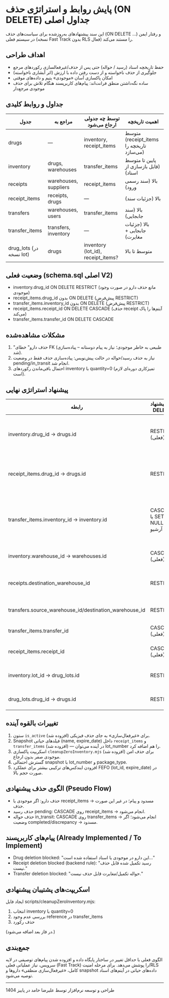 # پایش روابط و استراتژی حذف (ON DELETE) جداول اصلی

این سند پیشنهادهای به‌روزشده برای سیاست‌های حذف (ON DELETE ...) و رفتار ایمن در سیستم فعلی (نسخه Fast Track بدون RLS فعال) را مستند می‌کند.

## اهداف طراحی
- حفظ تاریخچه اسناد (رسید / حواله) حتی پس از حذف/غیرفعالسازی رکوردهای مرجع
- جلوگیری از حذف ناخواسته و از دست رفتن داده با ارزش (اثر آبشاری ناخواسته)
- امکان پاکسازی آسان «موجودی» یتیم و داده‌های موقتی
- ساده نگه‌داشتن منطق فرانت‌اند: پیام‌های کاربرپسند هنگام تلاش برای حذف موجودی مرجع‌دار

## جداول و روابط کلیدی
| جدول | مراجع به | توسط چه جدولی ارجاع می‌شود | اهمیت تاریخچه |
|------|-----------|-----------------------------|----------------|
| drugs | — | inventory, receipt_items | متوسط (receipt_items تاریخچه را می‌سازد) |
| inventory | drugs, warehouses | transfer_items | پایین تا متوسط (قابل بازسازی از اسناد) |
| receipts | warehouses, suppliers | receipt_items | بالا (سند رسمی ورود) |
| receipt_items | receipts, drugs | — | بالا (جزئیات سند) |
| transfers | warehouses, users | transfer_items | بالا (سند جابجایی) |
| transfer_items | transfers, inventory | — | بالا (جزئیات جابجایی + مغایرت) |
| drug_lots (در نسخه lot) | drugs | inventory (lot_id), receipt_items? | متوسط تا بالا |

## وضعیت فعلی (schema.sql اصلی V2)
- inventory.drug_id ON DELETE RESTRICT (مانع حذف دارو در صورت وجود موجودی)
- receipt_items.drug_id بدون ON DELETE (پیش‌فرض RESTRICT)
- transfer_items.inventory_id بدون ON DELETE (پیش‌فرض RESTRICT)
- receipt_items.receipt_id ON DELETE CASCADE (حذف receipt آیتم‌ها را پاک می‌کند)
- transfer_items.transfer_id ON DELETE CASCADE

## مشکلات مشاهده‌شده
1. "حذف دارو" خطای FK (طبیعی به خاطر موجودی؛ نیاز به پیام دوستانه – پیاده‌سازی شد).
2. نیاز به حذف رسید/حواله در حالت پیش‌نویس: پیاده‌سازی حذف فقط در وضعیت pending/in_transit انجام شد.
3. احتمال باقی‌ماندن رکوردهای inventory با quantity=0 (تمیزکاری دوره‌ای لازم است).

## پیشنهاد استراتژی نهایی
| رابطه | پیشنهاد ON DELETE | دلیل |
|-------|-------------------|-------|
| inventory.drug_id -> drugs.id | RESTRICT (فعلی) | جلوگیری از حذف دارویی که هنوز موجودی دارد؛ کاربر باید موجودی را صفر کند.
| receipt_items.drug_id -> drugs.id | RESTRICT | حفظ تاریخچه؛ حذف دارو مانع می‌شود → راهکار: «غیرفعالسازی» آتی.
| transfer_items.inventory_id -> inventory.id | CASCADE یا SET NULL + آرشیو | اگر inventory بعداً پاکسازی شود، آیتم حواله نباید بلا استفاده بماند. گزینه بهتر: snapshot داده در transfer_items.
| inventory.warehouse_id -> warehouses.id | CASCADE (فعلی) | حذف کامل انبار باید موجودی مرتبط را ببرد.
| receipts.destination_warehouse_id | RESTRICT | جلوگیری از orphan تاریخی؛ قبل از حذف انبار باید اسناد منتقل/بسته شوند.
| transfers.source_warehouse_id/destination_warehouse_id | RESTRICT | عدم از دست رفتن ردیابی مسیر.
| transfer_items.transfer_id | CASCADE (فعلی) | حذف پیش‌نویس حواله، آیتم‌ها را حذف می‌کند.
| receipt_items.receipt_id | CASCADE (فعلی) | حذف پیش‌نویس رسید، آیتم‌ها را حذف می‌کند.
| inventory.lot_id -> drug_lots.id | RESTRICT | جلوگیری از حذف lot که هنوز موجودی دارد.
| drug_lots.drug_id -> drugs.id | RESTRICT | یک lot بدون داروی مادر بی‌معنی است.

## تغییرات بالقوه آینده
1. ستون `is_active` (افزوده شد) برای «غیرفعال‌سازی» به جای حذف فیزیکی.
2. Snapshot فیلدهای حیاتی (name, expire_date) داخل `receipt_items` و `transfer_items` (افزوده شد) — در آینده می‌توان lot_number را هم اضافه کرد.
3. اسکریپت پاکسازی `cleanupZeroInventory.mjs` (افزوده شد) برای حذف امن موجودی صفر بدون ارجاع.
4. گسترش احتمالی snapshot با lot_number و package_type.
5. افزودن ایندکس‌های ترکیبی بیشتر برای عملکرد FEFO (lot_id, expire_date) در صورت حجم بالا.

## الگوی حذف پیشنهادی (Pseudo Flow)
- حذف دارو: اگر موجودی یا receipt_items → مسدود و پیام؛ در غیر این صورت حذف.
- حذف رسید pending: CASCADE روی receipt_items → انجام می‌شود.
- حذف حواله in_transit: CASCADE روی transfer_items → انجام می‌شود؛ اگر وضعیت completed/discrepancy → مسدود.

## پیام‌های کاربرپسند (Already Implemented / To Implement)
- Drug deletion blocked: "این دارو در موجودی یا اسناد استفاده شده است..."
- Receipt deletion blocked (backend rule): "رسید تکمیل شده قابل حذف نیست."
- Transfer deletion blocked: "حواله تکمیل/مغایرت قابل حذف نیست."

## اسکریپت‌های پشتیبان پیشنهادی
ایجاد فایل scripts/cleanupZeroInventory.mjs:
1. انتخاب inventory با quantity=0
2. بررسی عدم وجود reference در transfer_items
3. حذف رکورد

(در فاز بعد اضافه می‌شود.)

## جمع‌بندی
الگوی فعلی با حداقل تغییر در ساختار پایگاه داده و افزوده شدن پیام‌های توصیفی در لایه سرویس، نیاز عملیاتی فعلی (Fast Track) را پوشش می‌دهد. برای مرحله امنیت/RLS کامل، «غیرفعال‌سازی منطقی» داروها و snapshot داده‌های حیاتی در آیتم‌های اسناد توصیه می‌شود.

---
طراحی و توسعه نرم‌افزار توسط علیرضا حامد در پاییز 1404
